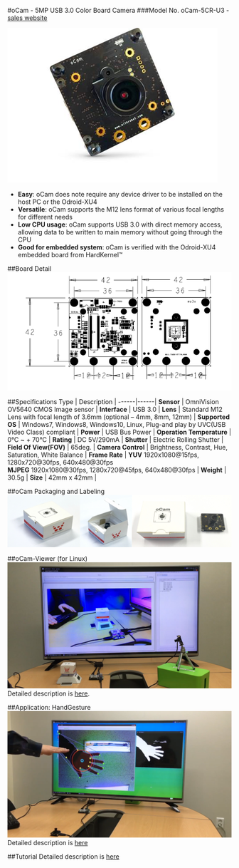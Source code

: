 #oCam - 5MP USB 3.0 Color Board Camera
###Model No. oCam-5CR-U3 - [sales website](http://www.hardkernel.com/main/products/prdt_info.php?g_code=G145231889365)

![ScreenShot](images/oCam_model.jpg)

* **Easy**: oCam does note require any device driver to be installed on the host PC or the Odroid-XU4
* **Versatile**: oCam supports the M12 lens format of various focal lengths for different needs
* **Low CPU usage**: oCam supports USB 3.0 with direct memory access, allowing data to be written to main memory without going through the CPU
* **Good for embedded system**: oCam is verified with the Odroid-XU4 embedded board from HardKernel™

##Board Detail
![ScreenShot](images/oCam_layout.png)


##Specifications
Type | Description |
------|------|
**Sensor** | OmniVision OV5640 CMOS Image sensor |
**Interface** | USB 3.0 |
**Lens** | Standard M12 Lens with focal length of 3.6mm (optional – 4mm, 8mm, 12mm) | 
**Supported OS** | Windows7, Windows8, Windows10, Linux, Plug-and play by UVC(USB Video Class) compliant | 
**Power** | USB Bus Power | 
**Operation Temperature** | 0°C ~ + 70°C |
**Rating** | DC 5V/290mA |
**Shutter** | Electric Rolling Shutter |
**Field Of View(FOV)** | 65deg. |
**Camera Control** | Brightness, Contrast, Hue, Saturation, White Balance | 
**Frame Rate** | **YUV** 1920x1080@15fps, 1280x720@30fps, 640x480@30fps<br/> **MJPEG** 1920x1080@30fps, 1280x720@45fps, 640x480@30fps | 
**Weight** | 30.5g | 
**Size** | 42mm x 42mm | 

##oCam Packaging and Labeling
![ScreenShot](images/oCam_unpacking.png)


##oCam-Viewer (for Linux)
[![ScreenShot](images/oCam_viewer.png)](https://youtu.be/3x4ODTUOSds)
Detailed description is [here](oCam_viewer).

##Application: HandGesture
[![ScreenShot](images/oCam_handgesture.png)](https://youtu.be/qt8iNjDMUUo)
Detailed description is [here](https://www.youtube.com/watch?v=th8hUD7Ajg4)

##Tutorial
Detailed description is [here](Tutorial)
